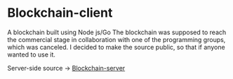 # Blockchain-client
A blockchain built using Node js/Go
The blockchain was supposed to reach the commercial stage in collaboration with one of the programming groups, which was canceled.
I decided to make the source public, so that if anyone wanted to use it.

Server-side source  -> [Blockchain-server](https://github.com/Developix-server)
